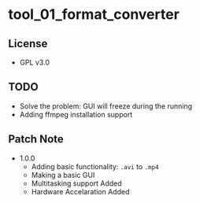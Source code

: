 # tool_01_format_converter

## License
- GPL v3.0

## TODO
- Solve the problem: GUI will freeze during the running
- Adding ffmpeg installation support

## Patch Note
- 1.0.0
  - Adding basic functionality: `.avi` to `.mp4`
  - Making a basic GUI
  - Multitasking support Added
  - Hardware Accelaration Added
